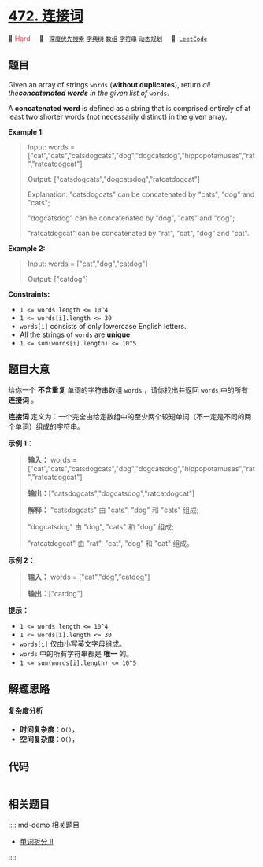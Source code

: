 # [472. 连接词](https://leetcode.com/problems/concatenated-words)

🔴 <font color=#ff334b>Hard</font>&emsp; 🔖&ensp; [`深度优先搜索`](/leetcode/outline/tag/depth-first-search.md) [`字典树`](/leetcode/outline/tag/trie.md) [`数组`](/leetcode/outline/tag/array.md) [`字符串`](/leetcode/outline/tag/string.md) [`动态规划`](/leetcode/outline/tag/dynamic-programming.md)&emsp; 🔗&ensp;[`LeetCode`](https://leetcode.com/problems/concatenated-words)


## 题目

Given an array of strings `words` (**without duplicates**), return _all
the**concatenated words** in the given list of_ `words`.

A **concatenated word** is defined as a string that is comprised entirely of
at least two shorter words (not necessarily distinct) in the given array.



**Example 1:**

> Input: words = ["cat","cats","catsdogcats","dog","dogcatsdog","hippopotamuses","rat","ratcatdogcat"]
> 
> Output: ["catsdogcats","dogcatsdog","ratcatdogcat"]
> 
> Explanation: "catsdogcats" can be concatenated by "cats", "dog" and "cats"; 
> 
> "dogcatsdog" can be concatenated by "dog", "cats" and "dog"; 
> 
> "ratcatdogcat" can be concatenated by "rat", "cat", "dog" and "cat".

**Example 2:**

> Input: words = ["cat","dog","catdog"]
> 
> Output: ["catdog"]

**Constraints:**

  * `1 <= words.length <= 10^4`
  * `1 <= words[i].length <= 30`
  * `words[i]` consists of only lowercase English letters.
  * All the strings of `words` are **unique**.
  * `1 <= sum(words[i].length) <= 10^5`


## 题目大意

给你一个 **不含重复** 单词的字符串数组 `words` ，请你找出并返回 `words` 中的所有 **连接词** 。

**连接词** 定义为：一个完全由给定数组中的至少两个较短单词（不一定是不同的两个单词）组成的字符串。



**示例 1：**

> 
> 
> 
> 
> 
> **输入：** words = ["cat","cats","catsdogcats","dog","dogcatsdog","hippopotamuses","rat","ratcatdogcat"]
> 
> **输出：**["catsdogcats","dogcatsdog","ratcatdogcat"]
> 
> **解释：** "catsdogcats" 由 "cats", "dog" 和 "cats" 组成; 
> 
> > 
>  "dogcatsdog" 由 "dog", "cats" 和 "dog" 组成; 
> 
> > 
>  "ratcatdogcat" 由 "rat", "cat", "dog" 和 "cat" 组成。
> 
> 

**示例 2：**

> 
> 
> 
> 
> 
> **输入：** words = ["cat","dog","catdog"]
> 
> **输出：**["catdog"]



**提示：**

  * `1 <= words.length <= 10^4`
  * `1 <= words[i].length <= 30`
  * `words[i]` 仅由小写英文字母组成。 
  * `words` 中的所有字符串都是 **唯一** 的。
  * `1 <= sum(words[i].length) <= 10^5`


## 解题思路

#### 复杂度分析

- **时间复杂度**：`O()`，
- **空间复杂度**：`O()`，

## 代码

```javascript

```

## 相关题目

:::: md-demo 相关题目
- [单词拆分 II](https://leetcode.com/problems/word-break-ii)

::::
